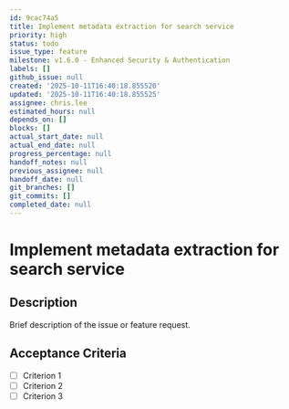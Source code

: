 ```yaml
---
id: 9cac74a5
title: Implement metadata extraction for search service
priority: high
status: todo
issue_type: feature
milestone: v1.6.0 - Enhanced Security & Authentication
labels: []
github_issue: null
created: '2025-10-11T16:40:18.855520'
updated: '2025-10-11T16:40:18.855525'
assignee: chris.lee
estimated_hours: null
depends_on: []
blocks: []
actual_start_date: null
actual_end_date: null
progress_percentage: null
handoff_notes: null
previous_assignee: null
handoff_date: null
git_branches: []
git_commits: []
completed_date: null
---
```


# Implement metadata extraction for search service

## Description

Brief description of the issue or feature request.

## Acceptance Criteria

- [ ] Criterion 1
- [ ] Criterion 2
- [ ] Criterion 3